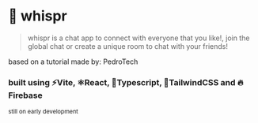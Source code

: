 # 💬 whispr

> whispr is a chat app to connect with everyone that you like!, join the global chat or create a unique room to chat with your friends!

based on a tutorial made by: PedroTech

### built using ⚡Vite, ⚛️React, 📘Typescript, 🍃TailwindCSS and 🔥Firebase

<sub>still on early development</sub>
